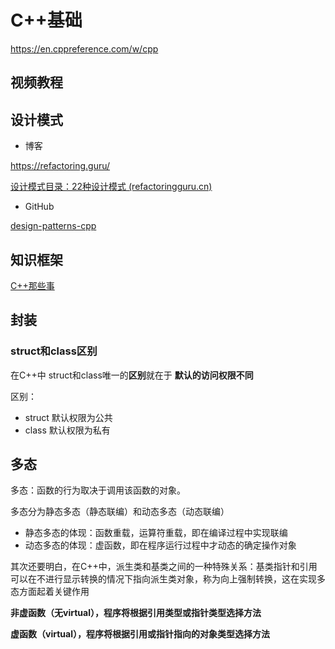 # C++基础

https://en.cppreference.com/w/cpp

## 视频教程

## 设计模式

- 博客

https://refactoring.guru/

[设计模式目录：22种设计模式 (refactoringguru.cn)](https://refactoringguru.cn/design-patterns/catalog)

- GitHub

[design-patterns-cpp](https://github.com/JakubVojvoda/design-patterns-cpp)



## 知识框架

[C++那些事](https://github.com/Light-City/CPlusPlusThings)



## 封装

### struct和class区别

在C++中 struct和class唯一的**区别**就在于 **默认的访问权限不同**

区别：

- struct 默认权限为公共
- class 默认权限为私有



## 多态

多态：函数的行为取决于调用该函数的对象。

多态分为静态多态（静态联编）和动态多态（动态联编）

- 静态多态的体现：函数重载，运算符重载，即在编译过程中实现联编
- 动态多态的体现：虚函数，即在程序运行过程中才动态的确定操作对象

其次还要明白，在C++中，派生类和基类之间的一种特殊关系：基类指针和引用可以在不进行显示转换的情况下指向派生类对象，称为向上强制转换，这在实现多态方面起着关键作用



**非虚函数（无virtual），程序将根据引用类型或指针类型选择方法**

**虚函数（virtual），程序将根据引用或指针指向的对象类型选择方法**